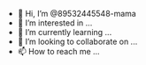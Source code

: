 - 👋 Hi, I’m @89532445548-mama
- 👀 I’m interested in ...
- 🌱 I’m currently learning ...
- 💞️ I’m looking to collaborate on ...
- 📫 How to reach me ...

<!---
89532445548-mama/89532445548-mama is a ✨ special ✨ repository because its `README.md` (this file) appears on your GitHub profile.
You can click the Preview link to take a look at your changes.
--->
